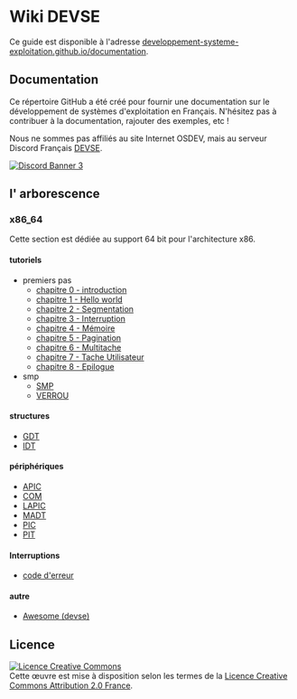 # Wiki DEVSE
Ce guide est disponible à l'adresse [developpement-systeme-exploitation.github.io/documentation](https://developpement-systeme-exploitation.github.io/documentation/).


## Documentation
Ce répertoire GitHub a été créé pour fournir une documentation sur le développement de systèmes d'exploitation en Français.
N'hésitez pas à contribuer à la documentation, rajouter des exemples, etc !

Nous ne sommes pas affiliés au site Internet OSDEV, mais au serveur Discord Français [DEVSE](https://discord.gg/3XjkM6q).

<a href="https://discord.gg/3XjkM6q"><img src="https://discordapp.com/api/guilds/746454130448531546/widget.png?style=banner3" alt="Discord Banner 3"/></a>


## l' arborescence
### x86_64
Cette section est dédiée au support 64 bit pour l'architecture x86.

#### tutoriels
- premiers pas
    - [chapitre 0 - introduction](docs/x86_64/tutoriels/premiers_pas/00-Introduction.md)
    - [chapitre 1 - Hello world](docs/x86_64/tutoriels/premiers_pas/01-01-Hello,_World!/)
    - [chapitre 2 - Segmentation](docs/x86_64/tutoriels/premiers_pas/02-Segmentation/)
    - [chapitre 3 - Interruption](docs/x86_64/tutoriels/premiers_pas/03-Interruption/)
    - [chapitre 4 - Mémoire](docs/x86_64/tutoriels/premiers_pas/04-Memoire/)
    - [chapitre 5 - Pagination](docs/x86_64/tutoriels/premiers_pas/05-Pagination/)
    - [chapitre 6 - Multitache](docs/x86_64/tutoriels/premiers_pas/06-Multitâche/)
    - [chapitre 7 - Tache Utilisateur](docs/x86_64/tutoriels/premiers_pas/07-Tâche_Utilisateur/)    
    - [chapitre 8 - Epilogue](docs/x86_64/tutoriels/premiers_pas/08-Epilogue/)
- smp
    - [SMP](docs/x86_64/tutoriels/smp/SMP/)
    - [VERROU](docs/x86_64/tutoriels/smp/VERROU/)

#### structures

- [GDT](docs/x86_64/structures/GDT/)
- [IDT](docs/x86_64/structures/IDT/)

#### périphériques
- [APIC](docs/x86_64/périphériques/APIC/)
- [COM](docs/x86_64/périphériques/COM/)
- [LAPIC](docs/x86_64/périphériques/LAPIC/)
- [MADT](docs/x86_64/périphériques/MADT/)
- [PIC](docs/x86_64/périphériques/PIC/)
- [PIT](docs/x86_64/périphériques/PIT/)
#### Interruptions
- [code d'erreur](docs/x86_64/interruption/CODE_DERREUR/)


#### autre
- [Awesome (devse)](https://github.com/developpement-systeme-exploitation/awesome)




## Licence 
<a rel="license" href="http://creativecommons.org/licenses/by/2.0/fr/"><img alt="Licence Creative Commons" style="border-width:0" src="https://i.creativecommons.org/l/by/2.0/fr/88x31.png" /></a><br>Cette œuvre est mise à disposition selon les termes de la <a rel="license" href="http://creativecommons.org/licenses/by/2.0/fr/">Licence Creative Commons Attribution 2.0 France</a>.

